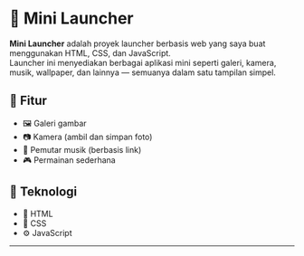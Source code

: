 # 🚀 Mini Launcher

**Mini Launcher** adalah proyek launcher berbasis web yang saya buat menggunakan HTML, CSS, dan JavaScript.  
Launcher ini menyediakan berbagai aplikasi mini seperti galeri, kamera, musik, wallpaper, dan lainnya — semuanya dalam satu tampilan simpel.

## 🧩 Fitur
- 🖼️ Galeri gambar
- 📷 Kamera (ambil dan simpan foto)
- 🎵 Pemutar musik (berbasis link)
- 🎮 Permainan sederhana 

## 🧰 Teknologi
- 🧾 HTML  
- 🎨 CSS  
- ⚙️ JavaScript

---
